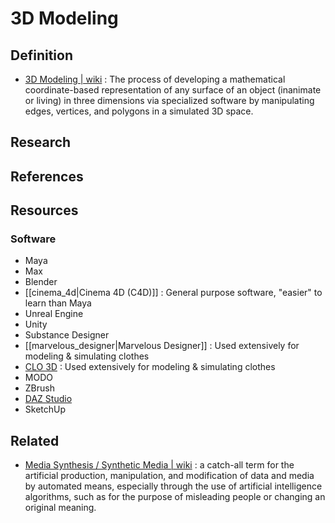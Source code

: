 # 3D Modeling

## Definition
- [3D Modeling | wiki](https://en.wikipedia.org/wiki/3D_modeling) : The process of developing a mathematical coordinate-based representation of any surface of an object (inanimate or living) in three dimensions via specialized software by manipulating edges, vertices, and polygons in a simulated 3D space.

## Research

## References

## Resources
### Software
- Maya
- Max
- Blender
- [[cinema_4d|Cinema 4D (C4D)]] : General purpose software, "easier" to learn than Maya
- Unreal Engine
- Unity
- Substance Designer
- [[marvelous_designer|Marvelous Designer]] : Used extensively for modeling & simulating clothes
- [CLO 3D](https://www.clo3d.com/en/) : Used extensively for modeling & simulating clothes
- MODO
- ZBrush
- [DAZ Studio](https://en.wikipedia.org/wiki/Daz_Studio)
- SketchUp

## Related

- [Media Synthesis / Synthetic Media | wiki](https://en.wikipedia.org/wiki/Synthetic_media) : a catch-all term for the artificial production, manipulation, and modification of data and media by automated means, especially through the use of artificial intelligence algorithms, such as for the purpose of misleading people or changing an original meaning.